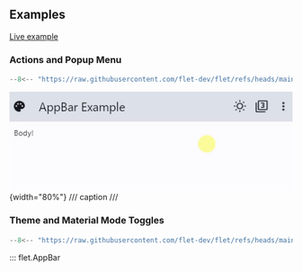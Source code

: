 ## Examples

[Live example](https://flet-controls-gallery.fly.dev/navigation/appbar)

### Actions and Popup Menu

```python
--8<-- "https://raw.githubusercontent.com/flet-dev/flet/refs/heads/main/sdk/python/examples/controls/app-bar/actions-and-popup-menu.py"
```

![actions-and-popup-menu](https://raw.githubusercontent.com/flet-dev/flet/main/sdk/python/examples/controls/app-bar/media/actions-and-popup-menu.gif){width="80%"}
/// caption
///

### Theme and Material Mode Toggles

```python
--8<-- "https://raw.githubusercontent.com/flet-dev/flet/refs/heads/main/sdk/python/examples/controls/app-bar/theme-and-material-mode-toggles.py"
```

::: flet.AppBar
